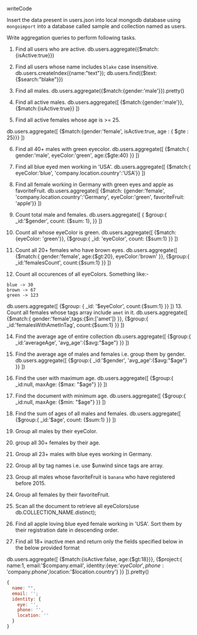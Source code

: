 writeCode

Insert the data present in users.json into local mongodb database using `mongoimport` into a database called sample and collection named as users.

Write aggregation queries to perform following tasks.

1. Find all users who are active.
   db.users.aggregate({$match:{isActive:true}})

2. Find all users whose name includes `blake` case insensitive.
   db.users.createIndex({name:"text"});
   db.users.find({$text:{$search:"blake"}})

3. Find all males.
   db.users.aggregate({$match:{gender:'male'}}).pretty()

4. Find all active males.
   db.users.aggregate([
     {$match:{gender:'male'}},
     {$match:{isActive:true}}
     ])

5. Find all active females whose age is >= 25.

  db.users.aggregate([
   {$match:{gender:'female', isActive:true, age : { $gte : 25}}}
  ])

6. Find all 40+ males with green eyecolor.
db.users.aggregate([
  {$match:{ gender:'male', eyeColor:'green', age:{$gte:40} }}
])

7. Find all blue eyed men working in 'USA'.
db.users.aggregate([
  {$match:{ eyeColor:'blue', 'company.location.country':'USA'}}
])

8. Find all female working in Germany with green eyes and apple as favoriteFruit.
db.users.aggregate([
  {$match: {gender:'female', 'company.location.country':'Germany', eyeColor:'green', favoriteFruit: 'apple'}}
])

9. Count total male and females.
db.users.aggregate([
  {
  $group:{
    _id:'$gender',
    count: {$sum: 1},
  }}
])

10. Count all whose eyeColor is green.
db.users.aggregate([
  {$match:{eyeColor: 'green'}},
  {$group:{
      _id: 'eyeColor',
      count: {$sum:1}
  }}
])

11. Count all 20+ females who have brown eyes.
db.users.aggregate([
  {$match:{ gender:'female', age:{$gt:20}, eyeColor:'brown' }},
  {$group:{
    _id:'femalesCount',
    count:{$sum:1}
  }}
])

12. Count all occurences of all eyeColors.
    Something like:-

```
blue -> 30
brown -> 67
green -> 123
```
db.users.aggregate([
  {$group: {
    _id: '$eyeColor',
    count:{$sum:1}
  }}
])
13. Count all females whose tags array include `amet` in it.
db.users.aggregate([
  {$match:{ gender:'female',tags:{$in:['amet']} }},
  {$group:{
    _id:'femalesWithAmetInTag',
    count:{$sum:1}
  }}
])

14. Find the average age of entire collection
db.users.aggregate([
  {$group:{
    _id:'averageAge',
    'avg_age':{$avg:"$age"}
  }}
])

15. Find the average age of males and females i.e. group them by gender.
db.users.aggregate([
  {$group:{
    _id:'$gender',
    'avg_age':{$avg:"$age"}
  }}
])

16. Find the user with maximum age.
db.users.aggregate([
  {$group:{
    _id:null,
    maxAge: {$max: "$age"}
  }}
])

17. Find the document with minimum age.
db.users.aggregate([
  {$group:{
    _id:null,
    maxAge: {$min: "$age"}
  }}
])

18. Find the sum of ages of all males and females.
db.users.aggregate([
  {$group:{
    _id:'$age',
    count: {$sum:1}
  }}
])

19. Group all males by their eyeColor.

20. group all 30+ females by their age.

21. Group all 23+ males with blue eyes working in Germany.

22. Group all by tag names i.e. use \$unwind since tags are array.

23. Group all males whose favoriteFruit is `banana` who have registered before 2015.

24. Group all females by their favoriteFruit.

25. Scan all the document to retrieve all eyeColors(use db.COLLECTION_NAME.distinct);

26. Find all apple loving blue eyed female working in 'USA'. Sort them by their registration date in descending order.

27. Find all 18+ inactive men and return only the fields specified below in the below provided format

db.users.aggregate([
  {$match:{isActive:false, age:{$gt:18}}},
  {$project:{
    name:1,
    email:'$company.email',
    identity:{eye:'$eyeColor', phone:'$company.phone',location:'$location.country'}
  }}
]).pretty()
```js
{
  name: "",
  email: '';
  identity: {
    eye: '',
    phone: '',
    location: ''
  }
}
```
